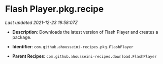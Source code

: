 # Flash Player.pkg.recipe

_Last updated 2021-12-23 19:58:07Z_

- **Description**: Downloads the latest version of Flash Player and creates a package.

- **Identifier**: `com.github.ahousseini-recipes.pkg.FlashPlayer`

- **Parent Recipes**: `com.github.ahousseini-recipes.download.FlashPlayer`